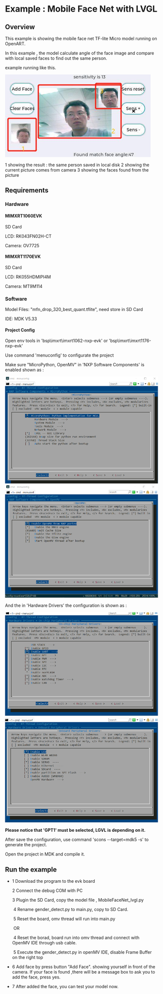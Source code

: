 # Example : Mobile Face Net with LVGL  #



## Overview ##

This example is showing the mobile face net TF-lite Micro model running on OpenART.

In this example , the model calculate angle of the face image and compare with local saved faces to find out the same person.

example running like this.

![Framework](example.jpg)





1 showing the result : the same person saved in local disk
2 showing the current picture comes from camera
3 showing the faces found from the picture

## Requirements ##

### Hardware ###

#### MIMXRT1060EVK ####

SD Card

LCD: RK043FN02H-CT

Camera: OV7725 



#### MIMXRT1170EVK ####

SD Card

LCD: RK055HDMIPI4M

Camera: MT9M114 



### Software ###

Model Files: "mfn_drop_320_best_quant.tflite", need store in SD Card

IDE: MDK V5.33

#### Project Config ####

Open env tools in 'bsp\imxrt\imxrt1062-nxp-evk' or 'bsp\imxrt\imxrt1176-nxp-evk'

Use command 'menuconfig' to configurate the project

Make sure "MicroPython, OpenMV" in 'NXP Software Components' is enabled shown as :



![Framework](menu_mpy.png) 
![Framework](menu_omv.png) 




And the in 'Hardware Drivers' the configuration is shown as :



![Framework](menu_hardware.png)
![Framework](menu_hardware1.png)





**Please notice that 'GPT1' must be selected, LGVL is depending on it.**



After save the configuration, use command 'scons --target=mdk5 -s' to generate the project.

Open the project in MDK and compile it.



## Run the example ##

- 1 Download the program to the evk board

  2 Connect the debug COM with PC
  
  3 Plugin the SD Card, copy the model file , MobileFaceNet_lvgl.py 
  
  ​    4 Rename  gender_detect.py to main.py, copy to SD Card.
  
  ​    5 Reset the board, omv thread will run into main.py
  
  ​    OR
  
  ​	4 Reset the borad, board run into omv thread and connect with OpenMV IDE through usb cable.
  
  ​	5 Execute the gender_detect.py in openMV IDE, disable Frame Buffer on the right top
  
- 6 Add face by press button "Add Face". showing yourself in front of the camera. If your face is found ,there will be a message box to ask you to add the face, press yes. 

- 7 After added the face, you can test your model now. 

